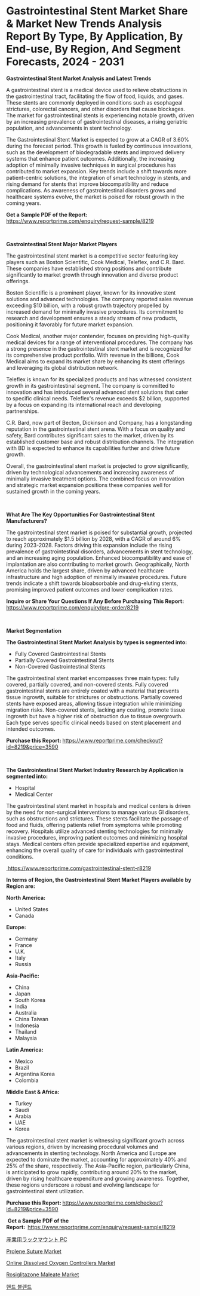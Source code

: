 <p><h1>Gastrointestinal Stent Market Share & Market New Trends Analysis Report By Type, By Application, By End-use, By Region, And Segment Forecasts, 2024 - 2031</h1></p><p><strong>Gastrointestinal Stent Market Analysis and Latest Trends</strong></p>
<p><p>A gastrointestinal stent is a medical device used to relieve obstructions in the gastrointestinal tract, facilitating the flow of food, liquids, and gases. These stents are commonly deployed in conditions such as esophageal strictures, colorectal cancers, and other disorders that cause blockages. The market for gastrointestinal stents is experiencing notable growth, driven by an increasing prevalence of gastrointestinal diseases, a rising geriatric population, and advancements in stent technology.</p><p>The Gastrointestinal Stent Market is expected to grow at a CAGR of 3.60% during the forecast period. This growth is fueled by continuous innovations, such as the development of biodegradable stents and improved delivery systems that enhance patient outcomes. Additionally, the increasing adoption of minimally invasive techniques in surgical procedures has contributed to market expansion. Key trends include a shift towards more patient-centric solutions, the integration of smart technology in stents, and rising demand for stents that improve biocompatibility and reduce complications. As awareness of gastrointestinal disorders grows and healthcare systems evolve, the market is poised for robust growth in the coming years.</p></p>
<p><strong>Get a Sample PDF of the Report:&nbsp;</strong> <a href="https://www.reportprime.com/enquiry/request-sample/8219">https://www.reportprime.com/enquiry/request-sample/8219</a></p>
<p>&nbsp;</p>
<p><strong>Gastrointestinal Stent Major Market Players</strong></p>
<p><p>The gastrointestinal stent market is a competitive sector featuring key players such as Boston Scientific, Cook Medical, Teleflex, and C.R. Bard. These companies have established strong positions and contribute significantly to market growth through innovation and diverse product offerings.</p><p>Boston Scientific is a prominent player, known for its innovative stent solutions and advanced technologies. The company reported sales revenue exceeding $10 billion, with a robust growth trajectory propelled by increased demand for minimally invasive procedures. Its commitment to research and development ensures a steady stream of new products, positioning it favorably for future market expansion.</p><p>Cook Medical, another major contender, focuses on providing high-quality medical devices for a range of interventional procedures. The company has a strong presence in the gastrointestinal stent market and is recognized for its comprehensive product portfolio. With revenue in the billions, Cook Medical aims to expand its market share by enhancing its stent offerings and leveraging its global distribution network.</p><p>Teleflex is known for its specialized products and has witnessed consistent growth in its gastrointestinal segment. The company is committed to innovation and has introduced several advanced stent solutions that cater to specific clinical needs. Teleflex's revenue exceeds $2 billion, supported by a focus on expanding its international reach and developing partnerships.</p><p>C.R. Bard, now part of Becton, Dickinson and Company, has a longstanding reputation in the gastrointestinal stent arena. With a focus on quality and safety, Bard contributes significant sales to the market, driven by its established customer base and robust distribution channels. The integration with BD is expected to enhance its capabilities further and drive future growth.</p><p>Overall, the gastrointestinal stent market is projected to grow significantly, driven by technological advancements and increasing awareness of minimally invasive treatment options. The combined focus on innovation and strategic market expansion positions these companies well for sustained growth in the coming years.</p></p>
<p>&nbsp;</p>
<p><strong>What Are The Key Opportunities For Gastrointestinal Stent Manufacturers?</strong></p>
<p><p>The gastrointestinal stent market is poised for substantial growth, projected to reach approximately $1.5 billion by 2028, with a CAGR of around 6% during 2023-2028. Factors driving this expansion include the rising prevalence of gastrointestinal disorders, advancements in stent technology, and an increasing aging population. Enhanced biocompatibility and ease of implantation are also contributing to market growth. Geographically, North America holds the largest share, driven by advanced healthcare infrastructure and high adoption of minimally invasive procedures. Future trends indicate a shift towards bioabsorbable and drug-eluting stents, promising improved patient outcomes and lower complication rates.</p></p>
<p><strong>Inquire or Share Your Questions If Any Before Purchasing This Report:</strong> <a href="https://www.reportprime.com/enquiry/pre-order/8219">https://www.reportprime.com/enquiry/pre-order/8219</a></p>
<p>&nbsp;</p>
<p><strong>Market Segmentation</strong></p>
<p><strong>The Gastrointestinal Stent Market Analysis by types is segmented into:</strong></p>
<p><ul><li>Fully Covered Gastrointestinal Stents</li><li>Partially Covered Gastrointestinal Stents</li><li>Non-Covered Gastrointestinal Stents</li></ul></p>
<p><p>The gastrointestinal stent market encompasses three main types: fully covered, partially covered, and non-covered stents. Fully covered gastrointestinal stents are entirely coated with a material that prevents tissue ingrowth, suitable for strictures or obstructions. Partially covered stents have exposed areas, allowing tissue integration while minimizing migration risks. Non-covered stents, lacking any coating, promote tissue ingrowth but have a higher risk of obstruction due to tissue overgrowth. Each type serves specific clinical needs based on stent placement and intended outcomes.</p></p>
<p><strong>Purchase this Report:&nbsp;</strong><a href="https://www.reportprime.com/checkout?id=8219&price=3590">https://www.reportprime.com/checkout?id=8219&price=3590</a></p>
<p>&nbsp;</p>
<p><strong>The Gastrointestinal Stent Market Industry Research by Application is segmented into:</strong></p>
<p><ul><li>Hospital</li><li>Medical Center</li></ul></p>
<p><p>The gastrointestinal stent market in hospitals and medical centers is driven by the need for non-surgical interventions to manage various GI disorders, such as obstructions and strictures. These stents facilitate the passage of food and fluids, offering patients relief from symptoms while promoting recovery. Hospitals utilize advanced stenting technologies for minimally invasive procedures, improving patient outcomes and minimizing hospital stays. Medical centers often provide specialized expertise and equipment, enhancing the overall quality of care for individuals with gastrointestinal conditions.</p></p>
<p><a href="https://www.reportprime.com/gastrointestinal-stent-r8219">&nbsp;https://www.reportprime.com/gastrointestinal-stent-r8219</a></p>
<p><strong>In terms of Region, the Gastrointestinal Stent Market Players available by Region are:</strong></p>
<p>
    <p> <strong> North America: </strong>
        <ul>
            <li>United States</li>
            <li>Canada</li>
        </ul>
        </p> 
    <p> <strong> Europe: </strong>
        <ul>
            <li>Germany</li>
            <li>France</li>
            <li>U.K.</li>
            <li>Italy</li>
            <li>Russia</li>
        </ul>
        </p> 
    <p> <strong> Asia-Pacific: </strong>
        <ul>
            <li>China</li>
            <li>Japan</li>
            <li>South Korea</li>
            <li>India</li>
            <li>Australia</li>
            <li>China Taiwan</li>
            <li>Indonesia</li>
            <li>Thailand</li>
            <li>Malaysia</li>
        </ul>
        </p> 
    <p> <strong> Latin America: </strong>
        <ul>
            <li>Mexico</li>
            <li>Brazil</li>
            <li>Argentina Korea</li>
            <li>Colombia</li>
        </ul>
        </p> 
    <p> <strong> Middle East & Africa: </strong>
        <ul>
            <li>Turkey</li>
            <li>Saudi</li>
            <li>Arabia</li>
            <li>UAE</li>
            <li>Korea</li>
        </ul>
    </p>
    </p>
<p><p>The gastrointestinal stent market is witnessing significant growth across various regions, driven by increasing procedural volumes and advancements in stenting technology. North America and Europe are expected to dominate the market, accounting for approximately 40% and 25% of the share, respectively. The Asia-Pacific region, particularly China, is anticipated to grow rapidly, contributing around 20% to the market, driven by rising healthcare expenditure and growing awareness. Together, these regions underscore a robust and evolving landscape for gastrointestinal stent utilization.</p></p>
<p><strong>Purchase this Report: </strong><a href="https://www.reportprime.com/checkout?id=8219&price=3590">https://www.reportprime.com/checkout?id=8219&price=3590</a></p>
<p>&nbsp;<strong>Get a Sample PDF of the Report:&nbsp;&nbsp;</strong><a href="https://www.reportprime.com/enquiry/request-sample/8219">https://www.reportprime.com/enquiry/request-sample/8219</a></p>
<p><strong></strong></p>
<p><p><a href="https://medium.com/@melliestracke2023/industrial-rackmount-pc-market-%E3%81%AE%E3%82%B0%E3%83%AD%E3%83%BC%E3%83%90%E3%83%AB%E5%B8%82%E5%A0%B4%E6%A6%82%E8%A6%81%E3%81%AF-%E4%B8%96%E7%95%8C%E3%81%8A%E3%82%88%E3%81%B3%E4%B8%BB%E8%A6%81%E5%B8%82%E5%A0%B4%E3%81%AB%E3%81%8A%E3%81%91%E3%82%8B%E6%A5%AD%E7%95%8C%E3%81%AB%E5%BD%B1%E9%9F%BF%E3%82%92%E4%B8%8E%E3%81%88%E3%82%8B%E4%B8%BB%E8%A6%81%E3%81%AA%E3%83%88%E3%83%AC%E3%83%B3%E3%83%89%E3%81%AB%E3%81%A4%E3%81%84%E3%81%A6-%E7%8B%AC%E8%87%AA%E3%81%AE%E8%A6%96%E7%82%B9%E3%82%92%E6%8F%90%E4%BE%9B%E3%81%97%E3%81%BE%E3%81%99-06070defa465">産業用ラックマウント PC</a></p><p><a href="https://github.com/KamrulHadi87/Market-Research-Report-List-1/blob/main/prolene-suture-market.md">Prolene Suture Market</a></p><p><a href="https://medium.com/@bradleyills65767/online-dissolved-oxygen-controllers-market-size-share-analysis-growth-trends-forecast-98c36b3869ce">Online Dissolved Oxygen Controllers Market</a></p><p><a href="https://www.linkedin.com/pulse/future-rosiglitazone-maleate-market-global-forecast-trends-ro5yf?trackingId=mX20mmBtToySiWHgjBfN8Q%3D%3D">Rosiglitazone Maleate Market</a></p><p><a href="https://medium.com/@bobbykihnyt57786/hand-blendes-market-%EC%9D%98-%EA%B8%80%EB%A1%9C%EB%B2%8C-%EC%8B%9C%EC%9E%A5-%EA%B0%9C%EC%9A%94%EB%8A%94-%EC%A0%84-%EC%84%B8%EA%B3%84-%EB%B0%8F-%EC%A3%BC%EC%9A%94-%EC%8B%9C%EC%9E%A5%EC%9D%98-%EC%82%B0%EC%97%85%EC%97%90-%EC%98%81%ED%96%A5%EC%9D%84-%EB%AF%B8%EC%B9%98%EB%8A%94-%EC%A3%BC%EC%9A%94-%ED%8A%B8%EB%A0%8C%EB%93%9C%EC%97%90-%EB%8C%80%ED%95%9C-%EB%8F%85%ED%8A%B9%ED%95%9C-%EA%B4%80%EC%A0%90%EC%9D%84-%EC%A0%9C%EA%B3%B5%ED%95%A9%EB%8B%88%EB%8B%A4-ca007e1f93eb">핸드 블렌드</a></p></p>